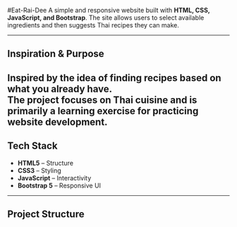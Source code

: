 #Eat-Rai-Dee
A simple and responsive website built with **HTML, CSS, JavaScript, and Bootstrap**.
The site allows users to select available ingredients and then suggests Thai recipes they can make.

---

## Inspiration & Purpose
Inspired by the idea of finding recipes based on what you already have.  
The project focuses on **Thai cuisine** and is primarily a learning exercise for practicing website development.
---

## Tech Stack
- **HTML5** – Structure
- **CSS3** – Styling
- **JavaScript** – Interactivity
- **Bootstrap 5** – Responsive UI

---

## Project Structure
